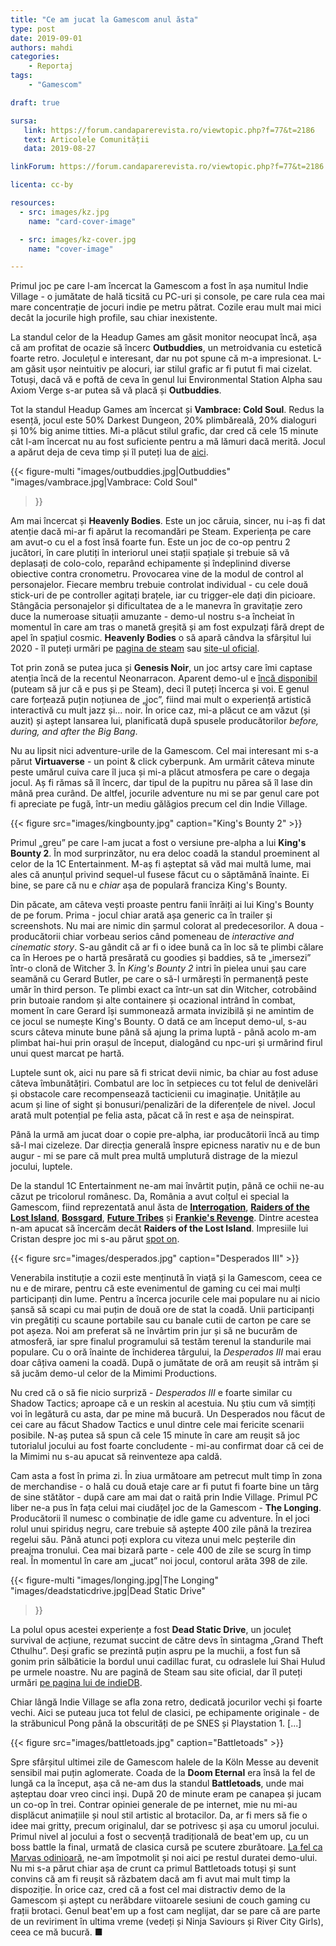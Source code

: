 ```yaml
---
title: "Ce am jucat la Gamescom anul ăsta"
type: post
date: 2019-09-01
authors: mahdi
categories:
    - Reportaj
tags:
    - "Gamescom"

draft: true

sursa:
   link: https://forum.candaparerevista.ro/viewtopic.php?f=77&t=2186
   text: Articolele Comunității
   data: 2019-08-27

linkForum: https://forum.candaparerevista.ro/viewtopic.php?f=77&t=2186

licenta: cc-by

resources:
  - src: images/kz.jpg
    name: "card-cover-image"

  - src: images/kz-cover.jpg
    name: "cover-image"

---
```


Primul joc pe care l-am încercat la Gamescom a fost în așa numitul Indie Village - o jumătate de hală ticsită cu PC-uri și console, pe care rula cea mai mare concentrație de jocuri indie pe metru pătrat. Cozile erau mult mai mici decât la jocurile high profile, sau chiar inexistente.

La standul celor de la Headup Games am găsit monitor neocupat încă, așa că am profitat de ocazie să încerc **Outbuddies**, un metroidvania cu estetică foarte retro. Joculețul e interesant, dar nu pot spune că m-a impresionat. L-am găsit ușor neintuitiv pe alocuri, iar stilul grafic ar fi putut fi mai cizelat. Totuși, dacă vă e poftă de ceva în genul lui Environmental Station Alpha sau Axiom Verge s-ar putea să vă placă și **Outbuddies**.

Tot la standul Headup Games am încercat și **Vambrace: Cold Soul**. Redus la esență, jocul este 50% Darkest Dungeon, 20% plimbăreală, 20% dialoguri și 10% big anime titties. Mi-a plăcut stilul grafic, dar cred că cele 15 minute cât l-am încercat nu au fost suficiente pentru a mă lămuri dacă merită. Jocul a apărut deja de ceva timp și îl puteți lua de [aici](https://store.steampowered.com/app/904380/Vambrace_Cold_Soul/).

{{< figure-multi
    "images/outbuddies.jpg|Outbuddies"
    "images/vambrace.jpg|Vambrace: Cold Soul"
>}}

Am mai încercat și **Heavenly Bodies**. Este un joc căruia, sincer, nu i-aș fi dat atenție dacă mi-ar fi apărut la recomandări pe Steam. Experiența pe care am avut-o cu el a fost însă foarte fun. Este un joc de co-op pentru 2 jucători, în care plutiți în interiorul unei stații spațiale și trebuie să vă deplasați de colo-colo, reparând echipamente și îndeplinind diverse obiective contra cronometru. Provocarea vine de la modul de control al personajelor. Fiecare membru trebuie controlat individual - cu cele două stick-uri de pe controller agitați brațele, iar cu trigger-ele dați din picioare. Stângăcia personajelor și dificultatea de a le manevra în gravitație zero duce la numeroase situații amuzante - demo-ul nostru s-a încheiat în momentul în care am tras o manetă greșită și am fost expulzați fără drept de apel în spațiul cosmic. **Heavenly Bodies** o să apară cândva la sfârșitul lui 2020 - îl puteți urmări pe [pagina de steam](https://store.steampowered.com/app/1138850/Heavenly_Bodies/) sau [site-ul oficial](https://heavenlybodiesgame.com/).

Tot prin zonă se putea juca și **Genesis Noir**, un joc artsy care îmi captase atenția încă de la recentul Neonarracon. Aparent demo-ul e [încă disponibil](https://feralcatden.itch.io/genesis-noir-demo) (puteam să jur că e pus și pe Steam), deci îl puteți încerca și voi. E genul care forțează puțin noțiunea de „joc”, fiind mai mult o experiență artistică interactivă cu mult jazz și... noir. În orice caz, mi-a plăcut ce am văzut (și auzit) și aștept lansarea lui, planificată după spusele producătorilor *before, during, and after the Big Bang*.

Nu au lipsit nici adventure-urile de la Gamescom. Cel mai interesant mi s-a părut **Virtuaverse** - un point & click cyberpunk. Am urmărit câteva minute peste umărul cuiva care îl juca și mi-a plăcut atmosfera pe care o degaja jocul. Aș fi rămas să îl încerc, dar tipul de la pupitru nu părea să îl lase din mână prea curând. De altfel, jocurile adventure nu mi se par genul care pot fi apreciate pe fugă, într-un mediu gălăgios precum cel din Indie Village.

{{< figure  src="images/kingbounty.jpg" caption="King's Bounty 2" >}}

Primul „greu” pe care l-am jucat a fost o versiune pre-alpha a lui **King's Bounty 2**. În mod surprinzător, nu era deloc coadă la standul proeminent al celor de la 1C Entertainment. M-aș fi așteptat să văd mai multă lume, mai ales că anunțul privind sequel-ul fusese făcut cu o săptămână înainte. Ei bine, se pare că nu e *chiar* așa de populară franciza King's Bounty.

Din păcate, am câteva vești proaste pentru fanii înrăiți ai lui King's Bounty de pe forum. Prima - jocul chiar arată așa generic ca în trailer și screenshots. Nu mai are nimic din șarmul colorat al predecesorilor. A doua - producătorii chiar vorbeau serios când pomeneau de *interactive and cinematic story*. S-au gândit că ar fi o idee bună ca în loc să te plimbi călare ca în Heroes pe o hartă presărată cu goodies și baddies, să te „imersezi” într-o clonă de Witcher 3. În *King's Bounty 2* intri în pielea unui șau care seamănă cu Gerard Butler, pe care o să-l urmărești în permanență peste umăr în third person. Te plimbi exact ca într-un sat din Witcher, cotrobăind prin butoaie random și alte containere și ocazional intrând în combat, moment în care Gerard își summonează armata invizibilă și ne amintim de ce jocul se numește King's Bounty. O dată ce am început demo-ul, s-au scurs câteva minute bune până să ajung la prima luptă - până acolo m-am plimbat hai-hui prin orașul de început, dialogând cu npc-uri și urmărind firul unui quest marcat pe hartă.

Luptele sunt ok, aici nu pare să fi stricat devii nimic, ba chiar au fost aduse câteva îmbunătățiri. Combatul are loc în setpieces cu tot felul de denivelări și obstacole care recompensează tacticienii cu imaginație. Unitățile au acum și line of sight și bonusuri/penalizări de la diferențele de nivel. Jocul arată mult potențial pe felia asta, păcat că în rest e așa de neinspirat.

Până la urmă am jucat doar o copie pre-alpha, iar producătorii încă au timp să-l mai cizeleze. Dar direcția generală înspre epicness narativ nu e de bun augur - mi se pare că mult prea multă umplutură distrage de la miezul jocului, luptele.  

De la standul 1C Entertainment ne-am mai învârtit puțin, până ce ochii ne-au căzut pe tricolorul românesc. Da, România a avut colțul ei special la Gamescom, fiind reprezentată anul ăsta de **[Interrogation](https://interrogation-game.com/)**, **[Raiders of the Lost Island](https://www.raidersofthelostisland.com/)**, **[Bossgard](https://www.bossgard.com/)**, **[Future Tribes](http://future-tribes.com/)** și **[Frankie's Revenge](https://www.frankiesrevenge.com/)**. Dintre acestea n-am apucat să încercăm decât **Raiders of the Lost Island**. Impresiile lui Cristan despre joc mi s-au părut [spot on](https://candaparerevista.ro/posts/2019/07/recomandare-raiders-lost-island/).

{{< figure  src="images/desperados.jpg" caption="Desperados III" >}}

Venerabila instituție a cozii este menținută în viață și la Gamescom, ceea ce nu e de mirare, pentru că este evenimentul de gaming cu cei mai mulți participanți din lume. Pentru a încerca jocurile cele mai populare nu ai nicio șansă să scapi cu mai puțin de două ore de stat la coadă. Unii participanți vin pregătiți cu scaune portabile sau cu banale cutii de carton pe care se pot așeza. Noi am preferat să ne învârtim prin jur și să ne bucurăm de atmosferă, iar spre finalul programului să testăm terenul la standurile mai populare. Cu o oră înainte de închiderea târgului, la *Desperados III* mai erau doar câțiva oameni la coadă. După o jumătate de oră am reușit să intrăm și să jucăm demo-ul celor de la Mimimi Productions.

Nu cred că o să fie nicio surpriză - *Desperados III* e foarte similar cu Shadow Tactics; aproape că e un reskin al acestuia. Nu știu cum vă simțiți voi în legătură cu asta, dar pe mine mă bucură. Un Desperados nou făcut de cei care au făcut Shadow Tactics e unul dintre cele mai fericite scenarii posibile. N-aș putea să spun că cele 15 minute în care am reușit să joc tutorialul jocului au fost foarte concludente - mi-au confirmat doar că cei de la Mimimi nu s-au apucat să reinventeze apa caldă.

Cam asta a fost în prima zi. În ziua următoare am petrecut mult timp în zona de merchandise - o hală cu două etaje care ar fi putut fi foarte bine un târg de sine stătător - după care am mai dat o raită prin Indie Village. Primul PC liber ne-a pus în fața celui mai ciudățel joc de la Gamescom - **The Longing**. Producătorii îl numesc o combinație de idle game cu adventure. În el joci rolul unui spiriduș negru, care trebuie să aștepte 400 zile până la trezirea regelui său. Până atunci poți explora cu viteza unui melc peșterile din preajma tronului. Cea mai bizară parte - cele 400 de zile se scurg în timp real. În momentul în care am „jucat” noi jocul, contorul arăta 398 de zile.

{{< figure-multi
    "images/longing.jpg|The Longing"
    "images/deadstaticdrive.jpg|Dead Static Drive"
>}}

La polul opus acestei experiențe a fost **Dead Static Drive**, un joculeț survival de acțiune, rezumat succint de către devs în sintagma „Grand Theft Cthulhu”. Deși grafic se prezintă puțin aspru pe la muchii, a fost fun să gonim prin sălbăticie la bordul unui cadillac furat, cu odraslele lui Shai Hulud pe urmele noastre. Nu are pagină de Steam sau site oficial, dar îl puteți urmări [pe pagina lui de indieDB](https://www.indiedb.com/games/dead-static-drive).

Chiar lângă Indie Village se afla zona retro, dedicată jocurilor vechi și foarte vechi. Aici se puteau juca tot felul de clasici, pe echipamente originale - de la străbunicul Pong până la obscurități de pe SNES și Playstation 1. [...]

{{< figure  src="images/battletoads.jpg" caption="Battletoads" >}}

Spre sfârșitul ultimei zile de Gamescom halele de la Köln Messe au devenit sensibil mai puțin aglomerate. Coada de la **Doom Eternal** era însă la fel de lungă ca la început, așa că ne-am dus la standul **Battletoads**, unde mai așteptau doar vreo cinci inși. După 20 de minute eram pe canapea și jucam un co-op în trei. Contrar opiniei generale de pe internet, mie nu mi-au displăcut animațiile și noul stil artistic al brotacilor. Da, ar fi mers să fie o idee mai gritty, precum originalul, dar se potrivesc și așa cu umorul jocului. Primul nivel al jocului a fost o secvență tradițională de beat'em up, cu un boss battle la final, urmată de clasica cursă pe scutere zburătoare. [La fel ca Marvas odinioară](https://candaparerevista.ro/posts/2018/08/antireview-battletoads-marvas/), ne-am împotmolit și noi aici pe restul duratei demo-ului. Nu mi s-a părut chiar așa de crunt ca primul Battletoads totuși și sunt convins că am fi reușit să răzbatem dacă am fi avut mai mult timp la dispoziție. În orice caz, cred că a fost cel mai distractiv demo de la Gamescom și aștept cu nerăbdare viitoarele sesiuni de couch gaming cu frații brotaci. Genul beat'em up a fost cam neglijat, dar se pare că are parte de un reviriment în ultima vreme (vedeți și Ninja Saviours și River City Girls), ceea ce mă bucură. ■
